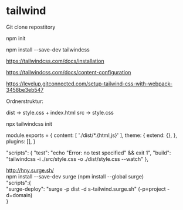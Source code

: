 # tailwind

Git clone repostitory

npm init

npm install --save-dev tailwindcss

https://tailwindcss.com/docs/installation

https://tailwindcss.com/docs/content-configuration

https://levelup.gitconnected.com/setup-tailwind-css-with-webpack-3458be3eb547

Ordnerstruktur:

dist -> style.css + index.html
src -> style.css

npx tailwindcss init

module.exports = {
content: [
'./dist/*.{html,js}'
],
theme: {
extend: {},
},
plugins: [],
}

"scripts": {
"test": "echo \"Error: no test specified\" && exit 1",
"build": "tailwindcss -i ./src/style.css -o ./dist/style.css --watch"
},

http://hny.surge.sh/  
npm install --save-dev surge (npm install --global surge)  
"scripts":{  
"surge-deploy": "surge -p dist -d s-tailwind.surge.sh" (-p=project -d=domain)  
}
